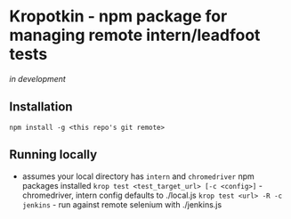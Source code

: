 # Kropotkin - npm package for managing remote intern/leadfoot tests
_in development_
## Installation
`npm install -g <this repo's git remote>`

## Running locally
* assumes your local directory has `intern` and `chromedriver` npm packages installed
`krop test <test_target_url> [-c <config>]` - chromedriver, intern config defaults to ./local.js
`krop test <url> -R -c jenkins` - run against remote selenium with ./jenkins.js
